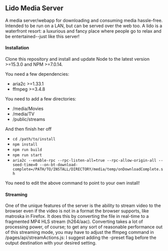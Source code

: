 ## Lido Media Server

A media server/webapp for downloading and consuming media hassle-free. Intended to be run on a LAN, but can be served over the web too.
A lido is a waterfront resort: a luxurious and fancy place where people go to relax and be entertained--just like this server!

#### Installation

Clone this repository and install and update Node to the latest version >=15.3.0 and NPM >=7.0.14.

You need a few dependencies:
- aria2c >=1.33.1
- ffmpeg >=3.4.8

You need to add a few directories:
- /media/Movies
- /media/TV
- /public/streams

And then finish her off
- `cd /path/to/install`
- `npm install`
- `npm run build`
- `npm run start`
- `aria2c --enable-rpc --rpc-listen-all=true --rpc-allow-origin-all --seed-time=0 --on-bt-download-complete=/PATH/TO/INSTALL/DIRECTORY/media/temp/onDownloadComplete.sh`

You need to edit the above command to point to your own install!

#### Streaming

One of the unique features of the server is the ability to stream video to the browser even if the video is not in a format the browser supports, like matroska in Firefox. It does this by converting the file in real-time to a fragmented MP4 HLS stream (h264/aac). Converting takes a lot of processing power, of course; to get any sort of reasonable performance out of this streaming mode, you may have to adjust the ffmpeg command in /pages/api/streamActions.js: I suggest adding the -preset flag before the output destination with your desired setting.
